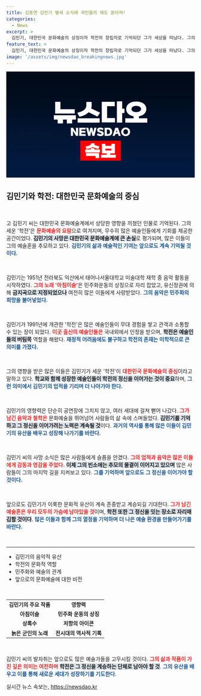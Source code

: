 ```yaml
---
title: 김동연 김민기 별세 소식에 국민들의 애도 쏟아져!
categories:
  - News
excerpt: >
  김민기, 대한민국 문화예술의 상징이자 학전의 창립자로 기억되던 그가 세상을 떠났다. 그의 음악과 예술은 민주화의 상징으로, 많은 후배 예술인들에게 영감을 주었다.
feature_text: >
  김민기, 대한민국 문화예술의 상징이자 학전의 창립자로 기억되던 그가 세상을 떠났다. 그의 음악과 예술은 민주화의 상징으로, 많은 후배 예술인들에게 영감을 주었다.
image: '/assets/img/newsdao_breakingnews.jpg'
---
```


<p><img src="/assets/img/newsdao_breakingnews.jpg" alt="implanttips 속보" /></p>

<h2 data-ke-size="size26">김민기와 학전: 대한민국 문화예술의 중심</h2>

<p data-ke-size="size16">&nbsp;</p>

<p>고 김민기 씨는 대한민국 문화예술계에서 상당한 영향을 끼쳤던 인물로 기억된다. 그의 세운 '학전'은 <b><span style="color: #ee2323;">문화예술의 요람</span></b>으로 여겨지며, 무수히 많은 예술인들에게 기회를 제공한 공간이었다. <b><span style="background-color: #21538527;">김민기의 사망은 대한민국 문화예술계에 큰 손실</span></b>로 평가되며, 많은 이들이 그의 예술혼을 추모하고 있다. <b><span style="color: #1a5490;">김민기의 삶과 예술적인 기여는 앞으로도 계속 기억될 것이다.</span></b></p>

<p data-ke-size="size16">&nbsp;</p>

<p>김민기는 1951년 전라북도 익산에서 태어나서울대학교 미술대학 재학 중 음악 활동을 시작하였다. <b><span style="color: #ee2323;">그의 노래 '아침이슬'</span></b>은 민주화운동의 상징으로 자리 잡았고, 유신정권에 의해 <b><span style="background-color: #21538527;">금지곡으로 지정되었으나</span></b> 여전히 많은 이들에게 사랑받았다. <b><span style="color: #1a5490;">그의 음악은 민주화의 희망을 불어넣었다.</span></b></p>

<p data-ke-size="size16">&nbsp;</p>

<p>김민기가 1991년에 개관한 '학전'은 많은 예술인들이 무대 경험을 쌓고 관객과 소통할 수 있는 장이 되었다. <b><span style="color: #ee2323;">이곳 출신의 예술인들은</span></b> 국내외에서 인정을 받으며, <b><span style="background-color: #21538527;">학전은 예술인들의 버팀목</span></b> 역할을 해왔다. <b><span style="color: #1a5490;">재정적 어려움에도 불구하고 학전의 존재는 미학적으로 큰 의미를 가졌다.</span></b></p>

<p data-ke-size="size16">&nbsp;</p>

<p>그의 영향을 받은 많은 이들은 김민기가 세운 '학전'이 <b><span style="color: #ee2323;">대한민국 문화예술의 중심</span></b>이라고 말하고 있다. <b><span style="background-color: #21538527;">학교와 함께 성장한 예술인들이 학전의 정신을 이어가는 것이 중요</span></b>하며, <b><span style="color: #1a5490;">그런 의미에서 김민기의 업적을 기리며 더 나아가야 한다.</span></b></p>

<p data-ke-size="size16">&nbsp;</p>

<p>김민기의 영향력은 단순히 공연장에 그치지 않고, 여러 세대에 걸쳐 뻗어 나갔다. <b><span style="color: #ee2323;">그가 남긴 음악과 철학은</span></b> 문화예술을 뛰어넘어 사람들의 삶 속에 스며들었다. <b><span style="background-color: #21538527;">김민기를 기억하고 그 정신을 이어가려는 노력은 계속될 것</span></b>이다. <b><span style="color: #1a5490;">과거의 역사를 통해 많은 이들이 김민기의 유산을 배우고 성장해 나가기를 바란다.</span></b></p>

<p data-ke-size="size16">&nbsp;</p>

<p>김민기 씨의 사망 소식은 많은 사람들에게 슬픔을 안겼다. <b><span style="color: #ee2323;">그의 업적과 음악은 많은 이들에게 감동과 영감을 주었다.</span></b> <b><span style="background-color: #21538527;">이제 그의 빈소에는 추모의 물결이 이어지고 있으며</span></b> 많은 사람들이 그의 마지막 길을 지켜보고 있다. <b><span style="color: #1a5490;">그를 기억하며 앞으로도 그 정신을 이어가야 할 것이다.</span></b></p>

<p data-ke-size="size16">&nbsp;</p>

<p>앞으로도 김민기가 이룩한 문화적 유산이 계속 존중받고 계승되길 기대한다. <b><span style="color: #ee2323;">그가 남긴 예술혼은 우리 모두의 가슴에 남아있을 것</span></b>이며, <b><span style="background-color: #21538527;">학전 또한 그 정신을 잇는 장소로 자리매김할 것이다</span></b>. <b><span style="color: #1a5490;">많은 이들과 함께 그의 열정을 기억하며 더 나은 예술 환경을 만들어가기를 바란다.</span></b></p>

<p data-ke-size="size16">&nbsp;</p>

<hr>

<ul>
  <li>김민기의 음악적 유산</li>
  <li>학전의 문화적 역할</li>
  <li>민주화와 예술의 관계</li>
  <li>앞으로의 문화예술에 대한 비전</li>
</ul>

<p data-ke-size="size16">&nbsp;</p>

<table>
  <tr>
    <td style="text-align: center; height: 17px;"><b>김민기의 주요 작품</b></td>
    <td style="text-align: center; height: 17px;"><b>영향력</b></td>
  </tr>
  <tr>
    <td style="text-align: center; height: 17px;"><b>아침이슬</b></td>
    <td style="text-align: center; height: 17px;"><b>민주화 운동의 상징</b></td>
  </tr>
  <tr>
    <td style="text-align: center; height: 17px;"><b>상록수</b></td>
    <td style="text-align: center; height: 17px;"><b>저항의 아이콘</b></td>
  </tr>
  <tr>
    <td style="text-align: center; height: 17px;"><b>늙은 군인의 노래</b></td>
    <td style="text-align: center; height: 17px;"><b>전시대의 역사적 기록</b></td>
  </tr>
</table>

<p data-ke-size="size16">&nbsp;</p>

<p>김민기 씨의 발자취는 앞으로도 많은 예술가들을 고무시킬 것이다. <b><span style="color: #ee2323;">그의 삶과 작품이 가진 깊은 의미는 여전하며</span></b> <b><span style="background-color: #21538527;">학전은 그 정신을 계승하는 단체로 남아야 할 것</span></b>. <b><span style="color: #1a5490;">그의 유산을 배우고 이를 통해 새로운 세대가 성장하기를 기도한다.</span></b></p>
실시간 뉴스 속보는, <a href="https://newsdao.kr" rel="dofollow">https://newsdao.kr</a>



